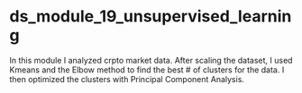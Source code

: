 # ds_module_19_unsupervised_learning

In this module I analyzed crpto market data. After scaling the dataset, I used Kmeans and the Elbow method to find the best # of clusters for the data. I then optimized the clusters with Principal Component Analysis.
